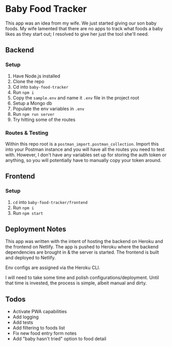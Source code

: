 # Baby Food Tracker

This app was an idea from my wife. We just started giving our son baby foods. My wife lamented that there are no apps to track what foods a baby likes as they start out; I resolved to give her just the tool she'll need.

## Backend
### Setup

1. Have Node.js installed
2. Clone the repo
3. Cd into `baby-food-tracker`
4. Run `npm i`
5. Copy the `sample.env` and name it `.env` file in the project root
6. Setup a Mongo db
7. Populate the env variables in `.env`
8. Run `npm run server`
9. Try hitting some of the routes

### Routes & Testing

Within this repo root is a `postman_import.postman_collection`. Import this into your Postman instance and you will have all the routes you need to test with. However, I don't have any variables set up for storing the auth token or anything, so you will potentially have to manually copy your token around.

## Frontend

### Setup

1. `cd` into `baby-food-tracker/frontend`
2. Run `npm i`
3. Run `npm start`

## Deployment Notes

This app was written with the intent of hosting the backend on Heroku and the frontend on Netlify. The app is pushed to Heroku where the backend dependencies are brought in & the server is started. The frontend is built and deployed to Netlify.

Env configs are assigned via the Heroku CLI.

I will need to take some time and polish configurations/deployment. Until that time is invested, the process is simple, albeit manual and dirty.

## Todos

* Activate PWA capabilities
* Add logging
* Add tests
* Add filtering to foods list
* Fix new food entry form notes
* Add "baby hasn't tried" option to food detail
